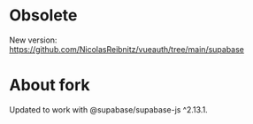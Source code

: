 # Obsolete

New version: https://github.com/NicolasReibnitz/vueauth/tree/main/supabase

# About fork

Updated to work with @supabase/supabase-js ^2.13.1.
